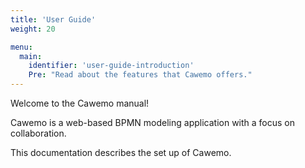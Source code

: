 ```yaml
---
title: 'User Guide'
weight: 20

menu:
  main:
    identifier: 'user-guide-introduction'
    Pre: "Read about the features that Cawemo offers."
---
```


Welcome to the Cawemo manual!

Cawemo is a web-based BPMN modeling application with a focus on collaboration.

This documentation describes the set up of Cawemo.

